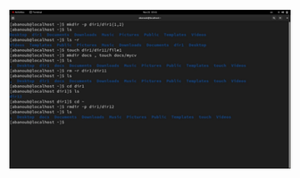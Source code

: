 ![alt text](https://github.com/Abanoubmedhatseif/Open-source/blob/main/screenshots/l1q4.jpg?raw=true)
